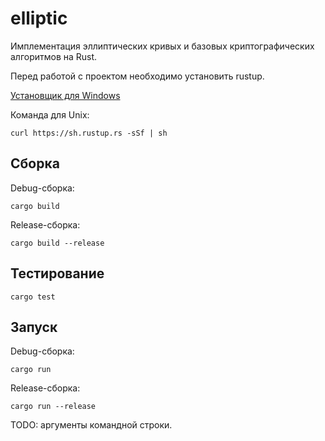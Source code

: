 # elliptic

Имплементация эллиптических кривых и базовых криптографических алгоритмов на
Rust.

Перед работой с проектом необходимо установить rustup.

[Установщик для Windows
](https://static.rust-lang.org/rustup/dist/i686-pc-windows-gnu/rustup-init.exe)

Команда для Unix:

```
curl https://sh.rustup.rs -sSf | sh
```

## Сборка

Debug-сборка:

```
cargo build
```

Release-сборка:

```
cargo build --release
```

## Тестирование

```
cargo test
```

## Запуск

Debug-сборка:

```
cargo run
```

Release-сборка:

```
cargo run --release
```

TODO: аргументы командной строки.
